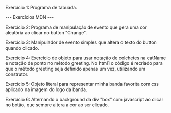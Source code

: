 Exercício 1: Programa de tabuada.

--- Exercícios MDN ---

Exercício 2: Programa de manipulação de evento que gera uma cor aleatória ao clicar no button "Change".

Exercício 3: Manipulador de evento simples que altera o texto do button quando clicado.

Exercício 4: Exercício de objeto para usar notação de colchetes na catName e notação de ponto no método greeting.
No html1 o código é recriado para que o método greeting seja definido apenas um vez, utilizando um construtor.

Exercício 5: Objeto literal para representar minha banda favorita com css aplicado na imagem do logo da banda.

Exercício 6: Alternando o background da div "box" com javascript ao clicar no botão, que sempre altera a cor ao ser clicado.
